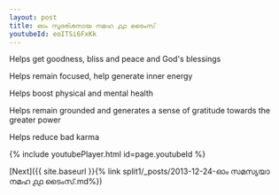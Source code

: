 ```yaml
---
layout: post
title: ഓം സുദര്ശനായ നമഹ ൧൧ ടൈംസ്
youtubeId: eoITSi6FxKk
---
```

 
 
Helps get goodness, bliss and peace and God's blessings
 
Helps remain focused, help generate inner energy 
 
Helps boost physical and mental health 
 
Helps remain grounded and generates a sense of gratitude towards the greater power 
 
Helps reduce bad karma
 
 
 
 


{% include youtubePlayer.html id=page.youtubeId %}
 
[Next]({{ site.baseurl }}{% link  split1/_posts/2013-12-24-ഓം സമസ്യയാ നമഹ ൧൧ ടൈംസ്.md%})
 
